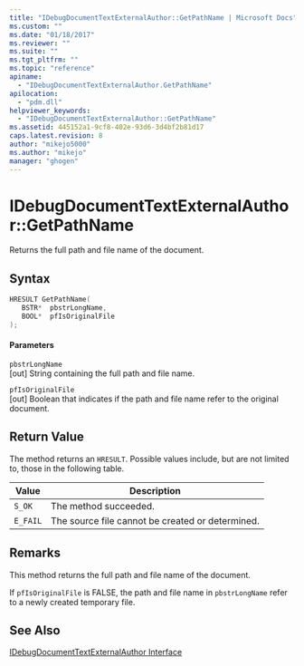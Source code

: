 ```yaml
---
title: "IDebugDocumentTextExternalAuthor::GetPathName | Microsoft Docs"
ms.custom: ""
ms.date: "01/18/2017"
ms.reviewer: ""
ms.suite: ""
ms.tgt_pltfrm: ""
ms.topic: "reference"
apiname: 
  - "IDebugDocumentTextExternalAuthor.GetPathName"
apilocation: 
  - "pdm.dll"
helpviewer_keywords: 
  - "IDebugDocumentTextExternalAuthor::GetPathName"
ms.assetid: 445152a1-9cf8-402e-93d6-3d4bf2b81d17
caps.latest.revision: 8
author: "mikejo5000"
ms.author: "mikejo"
manager: "ghogen"
---
```

# IDebugDocumentTextExternalAuthor::GetPathName
Returns the full path and file name of the document.  
  
## Syntax  
  
```cpp
HRESULT GetPathName(  
   BSTR*  pbstrLongName,  
   BOOL*  pfIsOriginalFile  
);  
```  
  
#### Parameters  
 `pbstrLongName`  
 [out] String containing the full path and file name.  
  
 `pfIsOriginalFile`  
 [out] Boolean that indicates if the path and file name refer to the original document.  
  
## Return Value  
 The method returns an `HRESULT`. Possible values include, but are not limited to, those in the following table.  
  
|Value|Description|  
|-----------|-----------------|  
|`S_OK`|The method succeeded.|  
|`E_FAIL`|The source file cannot be created or determined.|  
  
## Remarks  
 This method returns the full path and file name of the document.  
  
 If `pfIsOriginalFile` is FALSE, the path and file name in `pbstrLongName` refer to a newly created temporary file.  
  
## See Also  
 [IDebugDocumentTextExternalAuthor Interface](../../winscript/reference/idebugdocumenttextexternalauthor-interface.md)